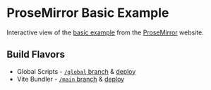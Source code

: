 # ProseMirror Basic Example

Interactive view of the [basic example](http://prosemirror.net/examples/basic/) from the [ProseMirror](http://prosemirror.net) website.

## Build Flavors

* Global Scripts - [`/global` branch](https://github.com/KyleMit/prosemirror-sample/tree/global) & [deploy](https://62c5bf5355a519005ffc4001--prosemirror-sample.netlify.app/)
* Vite Bundler - [`/main` branch](https://github.com/KyleMit/prosemirror-sample/tree/main) & [deploy](https://prosemirror-sample.netlify.app/)

